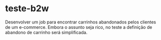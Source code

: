 # teste-b2w
Desenvolver um job para encontrar carrinhos abandonados pelos clientes de um e-commerce. Embora o assunto seja rico, no teste a definição de abandono de carrinho será simplificada.

